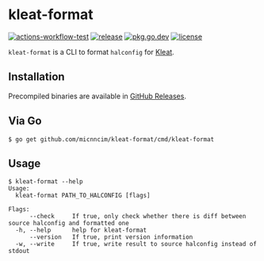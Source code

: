 # kleat-format

[![actions-workflow-test][actions-workflow-test-badge]][actions-workflow-test]
[![release][release-badge]][release]
[![pkg.go.dev][pkg.go.dev-badge]][pkg.go.dev]
[![license][license-badge]][license]

`kleat-format` is a CLI to format `halconfig` for [Kleat](https://github.com/spinnaker/kleat).

## Installation

Precompiled binaries are available in [GitHub Releases](https://github.com/micnncim/kleat-format/releases).

## Via Go

```
$ go get github.com/micnncim/kleat-format/cmd/kleat-format
```

## Usage

```console
$ kleat-format --help
Usage:
  kleat-format PATH_TO_HALCONFIG [flags]

Flags:
      --check     If true, only check whether there is diff between source halconfig and formatted one
  -h, --help      help for kleat-format
      --version   If true, print version information
  -w, --write     If true, write result to source halconfig instead of stdout

```

<!-- badge links -->

[actions-workflow-test]: https://github.com/micnncim/kleat-format/actions?query=workflow%3ATest
[actions-workflow-test-badge]: https://img.shields.io/github/workflow/status/micnncim/kleat-format/Test?label=Test&style=for-the-badge&logo=github

[release]: https://github.com/micnncim/kleat-format/releases
[release-badge]: https://img.shields.io/github/v/release/micnncim/kleat-format?style=for-the-badge&logo=github

[pkg.go.dev]: https://pkg.go.dev/github.com/micnncim/kleat-format?tab=overview
[pkg.go.dev-badge]: http://bit.ly/pkg-go-dev-badge

[license]: LICENSE
[license-badge]: https://img.shields.io/github/license/micnncim/kleat-format?style=for-the-badge
